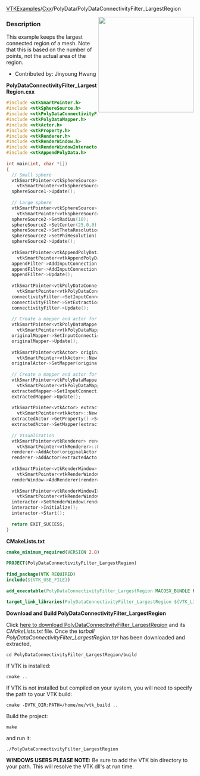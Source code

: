 [VTKExamples](/home/)/[Cxx](/Cxx)/PolyData/PolyDataConnectivityFilter_LargestRegion

<img align="right" src="https://github.com/lorensen/VTKExamples/blob/gh-pages/Testing/Baseline/PolyData/TestPolyDataConnectivityFilter_LargestRegion.png?raw=true" width="256" />

### Description
This example keeps the largest connected region of a mesh. Note that this is based on the number of points, not the actual area of the region.

* Contributed by: Jinyoung Hwang

**PolyDataConnectivityFilter_LargestRegion.cxx**
```c++
#include <vtkSmartPointer.h>
#include <vtkSphereSource.h>
#include <vtkPolyDataConnectivityFilter.h>
#include <vtkPolyDataMapper.h>
#include <vtkActor.h>
#include <vtkProperty.h>
#include <vtkRenderer.h>
#include <vtkRenderWindow.h>
#include <vtkRenderWindowInteractor.h>
#include <vtkAppendPolyData.h>
 
int main(int, char *[])
{
  // Small sphere
  vtkSmartPointer<vtkSphereSource> sphereSource1 = 
    vtkSmartPointer<vtkSphereSource>::New();
  sphereSource1->Update();
  
  // Large sphere
  vtkSmartPointer<vtkSphereSource> sphereSource2 = 
    vtkSmartPointer<vtkSphereSource>::New();
  sphereSource2->SetRadius(10);
  sphereSource2->SetCenter(25,0,0);
  sphereSource2->SetThetaResolution(10);
  sphereSource2->SetPhiResolution(10);
  sphereSource2->Update();
  
  vtkSmartPointer<vtkAppendPolyData> appendFilter = 
    vtkSmartPointer<vtkAppendPolyData>::New();
  appendFilter->AddInputConnection(sphereSource1->GetOutputPort());
  appendFilter->AddInputConnection(sphereSource2->GetOutputPort());
  appendFilter->Update();
  
  vtkSmartPointer<vtkPolyDataConnectivityFilter> connectivityFilter = 
    vtkSmartPointer<vtkPolyDataConnectivityFilter>::New();
  connectivityFilter->SetInputConnection(appendFilter->GetOutputPort());
  connectivityFilter->SetExtractionModeToLargestRegion(); 
  connectivityFilter->Update();
  
  // Create a mapper and actor for original data
  vtkSmartPointer<vtkPolyDataMapper> originalMapper = 
    vtkSmartPointer<vtkPolyDataMapper>::New();
  originalMapper->SetInputConnection(appendFilter->GetOutputPort());
  originalMapper->Update();
  
  vtkSmartPointer<vtkActor> originalActor = 
    vtkSmartPointer<vtkActor>::New();
  originalActor->SetMapper(originalMapper);
  
  // Create a mapper and actor for extracted data
  vtkSmartPointer<vtkPolyDataMapper> extractedMapper = 
    vtkSmartPointer<vtkPolyDataMapper>::New();
  extractedMapper->SetInputConnection(connectivityFilter->GetOutputPort());
  extractedMapper->Update();
  
  vtkSmartPointer<vtkActor> extractedActor = 
    vtkSmartPointer<vtkActor>::New();
  extractedActor->GetProperty()->SetColor(1,0,0);
  extractedActor->SetMapper(extractedMapper);
  
  // Visualization
  vtkSmartPointer<vtkRenderer> renderer = 
    vtkSmartPointer<vtkRenderer>::New();
  renderer->AddActor(originalActor);
  renderer->AddActor(extractedActor);
  
  vtkSmartPointer<vtkRenderWindow> renderWindow = 
    vtkSmartPointer<vtkRenderWindow>::New();
  renderWindow->AddRenderer(renderer);
  
  vtkSmartPointer<vtkRenderWindowInteractor> interactor = 
    vtkSmartPointer<vtkRenderWindowInteractor>::New();
  interactor->SetRenderWindow(renderWindow);
  interactor->Initialize();
  interactor->Start();
  
  return EXIT_SUCCESS;
}
```
**CMakeLists.txt**
```cmake
cmake_minimum_required(VERSION 2.8)
 
PROJECT(PolyDataConnectivityFilter_LargestRegion)
 
find_package(VTK REQUIRED)
include(${VTK_USE_FILE})
 
add_executable(PolyDataConnectivityFilter_LargestRegion MACOSX_BUNDLE PolyDataConnectivityFilter_LargestRegion.cxx)
 
target_link_libraries(PolyDataConnectivityFilter_LargestRegion ${VTK_LIBRARIES})
```

**Download and Build PolyDataConnectivityFilter_LargestRegion**

Click [here to download PolyDataConnectivityFilter_LargestRegion](https://github.com/lorensen/VTKWikiExamplesTarballs/raw/master/PolyDataConnectivityFilter_LargestRegion.tar) and its *CMakeLists.txt* file.
Once the *tarball PolyDataConnectivityFilter_LargestRegion.tar* has been downloaded and extracted,
```
cd PolyDataConnectivityFilter_LargestRegion/build 
```
If VTK is installed:
```
cmake ..
```
If VTK is not installed but compiled on your system, you will need to specify the path to your VTK build:
```
cmake -DVTK_DIR:PATH=/home/me/vtk_build ..
```
Build the project:
```
make
```
and run it:
```
./PolyDataConnectivityFilter_LargestRegion
```
**WINDOWS USERS PLEASE NOTE:** Be sure to add the VTK bin directory to your path. This will resolve the VTK dll's at run time.

